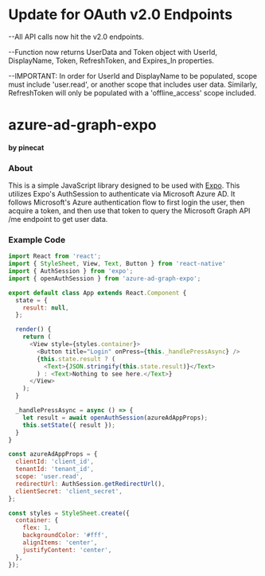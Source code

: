 # Update for OAuth v2.0 Endpoints
--All API calls now hit the v2.0 endpoints.

--Function now returns UserData and Token object with UserId, DisplayName, Token, RefreshToken, and Expires_In properties.

--IMPORTANT: In order for UserId and DisplayName to be populated, scope must include 'user.read', or another scope that includes user   data. Similarly, RefreshToken will only be populated with a 'offline_access' scope included.

# azure-ad-graph-expo
#### by pinecat

### About
This is a simple JavaScript library designed to be used with [Expo](https://expo.io).  This utilizes Expo's AuthSession to authenticate via Microsoft Azure AD.  It follows Microsoft's Azure authentication flow to first login the user, then acquire a token, and then use that token to query the Microsoft Graph API /me endpoint to get user data.

### Example Code
```javascript
import React from 'react';
import { StyleSheet, View, Text, Button } from 'react-native'
import { AuthSession } from 'expo';
import { openAuthSession } from 'azure-ad-graph-expo';

export default class App extends React.Component {
  state = {
    result: null,
  };

  render() {
    return (
      <View style={styles.container}>
        <Button title="Login" onPress={this._handlePressAsync} />
        {this.state.result ? (
          <Text>{JSON.stringify(this.state.result)}</Text>
        ) : <Text>Nothing to see here.</Text>}
      </View>
    );
  }

  _handlePressAsync = async () => {
    let result = await openAuthSession(azureAdAppProps);
    this.setState({ result });
  }
}

const azureAdAppProps = {
  clientId: 'client_id',
  tenantId: 'tenant_id',
  scope: 'user.read',
  redirectUrl: AuthSession.getRedirectUrl(),
  clientSecret: 'client_secret',
};

const styles = StyleSheet.create({
  container: {
    flex: 1,
    backgroundColor: '#fff',
    alignItems: 'center',
    justifyContent: 'center',
  },
});
```
